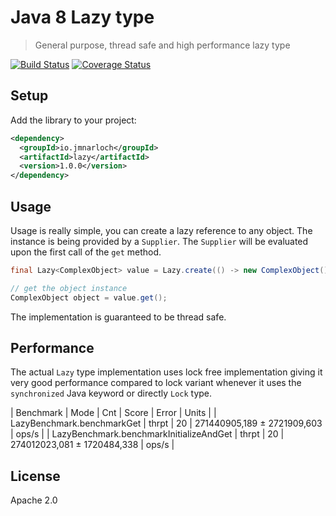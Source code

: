 # Java 8 Lazy type

> General purpose, thread safe and high performance lazy type

[![Build Status](https://travis-ci.org/jmnarloch/lazy.svg?branch=master)](https://travis-ci.org/jmnarloch/lazy)
[![Coverage Status](https://coveralls.io/repos/jmnarloch/lazy/badge.svg?branch=master&service=github)](https://coveralls.io/github/jmnarloch/lazy?branch=master)

## Setup

Add the library to your project:

```xml
<dependency>
  <groupId>io.jmnarloch</groupId>
  <artifactId>lazy</artifactId>
  <version>1.0.0</version>
</dependency>
```
 
## Usage

Usage is really simple, you can create a lazy reference to any object. The instance is being provided by a `Supplier`.
The `Supplier` will be evaluated upon the first call of the `get` method.

```java
final Lazy<ComplexObject> value = Lazy.create(() -> new ComplexObject());

// get the object instance
ComplexObject object = value.get();
```

The implementation is guaranteed to be thread safe.

## Performance

The actual `Lazy` type implementation uses lock free implementation giving it very good performance compared to lock 
variant whenever it uses the `synchronized` Java keyword or directly `Lock` type.

| Benchmark | Mode | Cnt | Score | Error | Units |
| LazyBenchmark.benchmarkGet | thrpt | 20 | 271440905,189 ± 2721909,603 | ops/s |
| LazyBenchmark.benchmarkInitializeAndGet | thrpt | 20 | 274012023,081 ± 1720484,338 | ops/s |

## License

Apache 2.0
